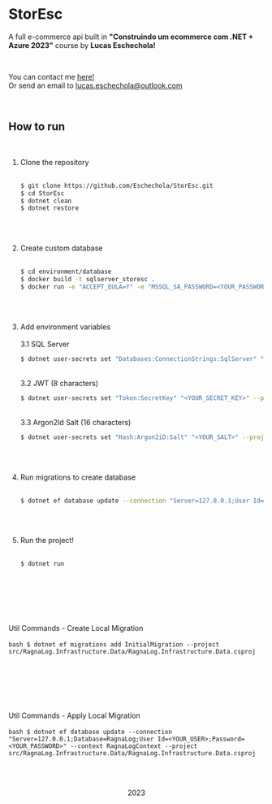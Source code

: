 # StorEsc
A full e-commerce api built in <strong>"Construindo um ecommerce com .NET + Azure 2023"</strong> course by <strong>Lucas Eschechola!</strong>

<br>

You can contact me <a href="https://linkedin.com/in/lucas-eschechola">here!</a>
<br>
Or send an email to <a href="mailto:lucas.eschechola@outlook.com">lucas.eschechola@outlook.com</a>

<br>

## How to run

<br>

1. Clone the repository
	<br>
	<br>
	```bash
	$ git clone https://github.com/Eschechola/StorEsc.git
	$ cd StorEsc
	$ dotnet clean
	$ dotnet restore
	```
	
<br><br>

2. Create custom database
	<br>
	<br>
	```bash
	$ cd environment/database
	$ docker build -t sqlserver_storesc .
	$ docker run -e "ACCEPT_EULA=Y" -e "MSSQL_SA_PASSWORD=<YOUR_PASSWORD>" -p 1433:1433 -d sqlserver_storesc
	```

<br><br>

3. Add environment variables
	<br><br>3.1 SQL Server
	```bash
	$ dotnet user-secrets set "Databases:ConnectionStrings:SqlServer" "Server=127.0.0.1;User Id=sa;Password=<YOUR_PASSWORD>;Database=StorEsc" --project src/StorEsc.Api/StorEsc.Api.csproj
	```

	<br>3.2 JWT (8 characters)
	```bash
	$ dotnet user-secrets set "Token:SecretKey" "<YOUR_SECRET_KEY>" --project src/StorEsc.Api/StorEsc.Api.csproj
	```

	<br>3.3 Argon2Id Salt (16 characters)
	```bash
	$ dotnet user-secrets set "Hash:Argon2iD:Salt" "<YOUR_SALT>" --project src/StorEsc.Api/StorEsc.Api.csproj
	```

<br><br>

4. Run migrations to create database
	<br>
	<br>
	```bash
	$ dotnet ef database update --connection "Server=127.0.0.1;User Id=sa;Password=<YOUR_PASSWORD>;Database=StorEsc" --context StorEscContext --project src/StorEsc.Infrastructure/StorEsc.Infrastructure.csproj
	```

<br><br>

5. Run the project!
	<br>
	<br>
	```bash
	$ dotnet run
	```

<br><br>

<br><br>

Util Commands - Create Local Migration
	<br>
	<br>
	```bash
	$ dotnet ef migrations add InitialMigration --project src/RagnaLog.Infrastructure.Data/RagnaLog.Infrastructure.Data.csproj
	```

<br><br>

<br><br>

Util Commands - Apply Local Migration 
	<br>
	<br>
	```bash
	$ dotnet ef database update --connection "Server=127.0.0.1;Database=RagnaLog;User Id=<YOUR_USER>;Password=<YOUR_PASSWORD>" --context RagnaLogContext --project src/RagnaLog.Infrastructure.Data/RagnaLog.Infrastructure.Data.csproj
	```

<br><br>

<p align="center">2023</p>
